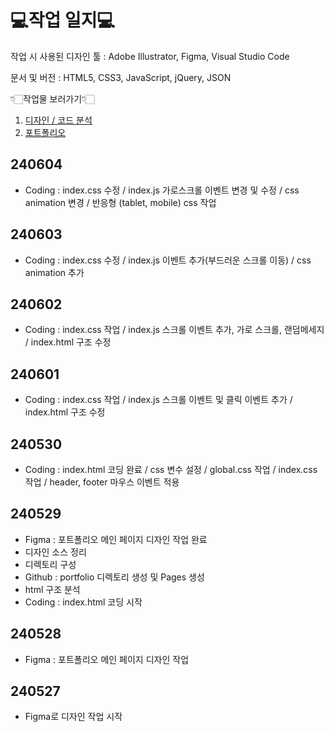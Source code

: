 # 💻작업 일지💻 #

작업 시 사용된 디자인 툴 : Adobe Illustrator, Figma, Visual Studio Code

문서 및 버전 : HTML5, CSS3, JavaScript, jQuery, JSON

👇🏻작업물 보러가기👇🏻
1. [디자인 / 코드 분석](https://www.figma.com/design/baswPO3c2rYX9IlshFbnqN/%ED%8F%AC%ED%8A%B8%ED%8F%B4%EB%A6%AC%EC%98%A4?node-id=0-1&t=UX1BhEMjkeDY28Mo-1, "피그마로 바로가기")
2. [포트폴리오](https://gonghanna.github.io/Portfolio/, "공한나의 포트폴리오")

## 240604 ##
- Coding : index.css 수정 / index.js 가로스크롤 이벤트 변경 및 수정  / css animation 변경 / 반응형 (tablet, mobile) css 작업

## 240603 ##
- Coding : index.css 수정 / index.js 이벤트 추가(부드러운 스크롤 이동)  / css animation 추가

## 240602 ##
- Coding : index.css 작업 / index.js 스크롤 이벤트 추가, 가로 스크롤, 랜덤메세지  / index.html 구조 수정

## 240601 ##
- Coding : index.css 작업 / index.js 스크롤 이벤트 및 클릭 이벤트 추가 / index.html 구조 수정

## 240530 ##
- Coding : index.html 코딩 완료 / css 변수 설정 / global.css 작업 / index.css 작업 / header, footer 마우스 이벤트 적용

## 240529 ##
- Figma : 포트폴리오 메인 페이지 디자인 작업 완료
- 디자인 소스 정리
- 디렉토리 구성
- Github : portfolio 디렉토리 생성 및 Pages 생성
- html 구조 분석
- Coding : index.html 코딩 시작

## 240528 ##
- Figma : 포트폴리오 메인 페이지 디자인 작업

## 240527 ##
- Figma로 디자인 작업 시작
